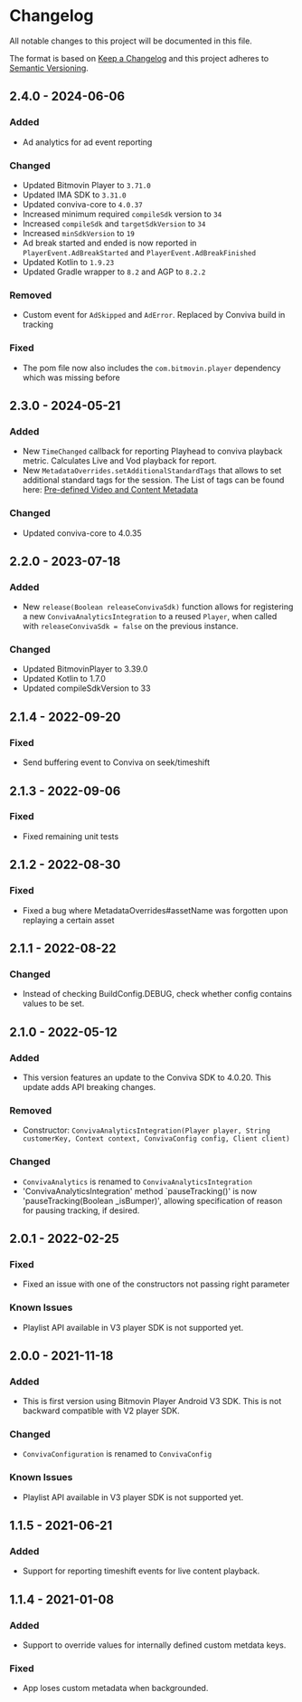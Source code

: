 # Changelog
All notable changes to this project will be documented in this file.

The format is based on [Keep a Changelog](http://keepachangelog.com/)
and this project adheres to [Semantic Versioning](http://semver.org/).

## 2.4.0 - 2024-06-06
### Added
- Ad analytics for ad event reporting

### Changed
- Updated Bitmovin Player to `3.71.0`
- Updated IMA SDK to `3.31.0`
- Updated conviva-core to `4.0.37`
- Increased minimum required `compileSdk` version to `34`
- Increased `compileSdk` and `targetSdkVersion` to `34`
- Increased `minSdkVersion` to `19`
- Ad break started and ended is now reported in `PlayerEvent.AdBreakStarted` and `PlayerEvent.AdBreakFinished`
- Updated Kotlin to `1.9.23`
- Updated Gradle wrapper to `8.2` and AGP to `8.2.2`

### Removed
- Custom event for `AdSkipped` and `AdError`. Replaced by Conviva build in tracking

### Fixed
- The pom file now also includes the `com.bitmovin.player` dependency which was missing before

## 2.3.0 - 2024-05-21
### Added
- New `TimeChanged` callback for reporting Playhead to conviva playback metric. Calculates Live and Vod playback for report.
- New `MetadataOverrides.setAdditionalStandardTags` that allows to set additional standard tags for the session. The List of tags can be found here: [Pre-defined Video and Content Metadata](https://pulse.conviva.com/learning-center/content/sensor_developer_center/sensor_integration/android/android_stream_sensor.htm#PredefinedVideoandContentMetadata)

### Changed
- Updated conviva-core to 4.0.35

## 2.2.0 - 2023-07-18
### Added
- New `release(Boolean releaseConvivaSdk)` function allows for registering a new `ConvivaAnalyticsIntegration` to a
reused `Player`, when called with `releaseConvivaSdk = false` on the previous instance.

### Changed
- Updated BitmovinPlayer to 3.39.0
- Updated Kotlin to 1.7.0
- Updated compileSdkVersion to 33

## 2.1.4 - 2022-09-20
### Fixed

- Send buffering event to Conviva on seek/timeshift

## 2.1.3 - 2022-09-06
### Fixed

- Fixed remaining unit tests

## 2.1.2 - 2022-08-30
### Fixed

- Fixed a bug where MetadataOverrides#assetName was forgotten upon replaying a certain asset

## 2.1.1 - 2022-08-22
### Changed

- Instead of checking BuildConfig.DEBUG, check whether config contains values to be set.

## 2.1.0 - 2022-05-12
### Added

- This version features an update to the Conviva SDK to 4.0.20. This update adds API breaking changes.

### Removed
- Constructor: `ConvivaAnalyticsIntegration(Player player, String customerKey, Context context, ConvivaConfig config, Client client)`

### Changed
- `ConvivaAnalytics` is renamed to `ConvivaAnalyticsIntegration`
- 'ConvivaAnalyticsIntegration' method `pauseTracking()' is now 'pauseTracking(Boolean _isBumper)',
allowing specification of reason for pausing tracking, if desired.

## 2.0.1 - 2022-02-25
### Fixed
- Fixed an issue with one of the constructors not passing right parameter

### Known Issues
- Playlist API available in V3 player SDK is not supported yet.

## 2.0.0 - 2021-11-18
### Added
- This is first version using Bitmovin Player Android V3 SDK. This is not backward compatible with V2 player SDK.

### Changed
- `ConvivaConfiguration` is renamed to `ConvivaConfig`

### Known Issues
- Playlist API available in V3 player SDK is not supported yet.

## 1.1.5 - 2021-06-21
### Added
- Support for reporting timeshift events for live content playback.

## 1.1.4 - 2021-01-08
### Added
- Support to override values for internally defined custom metdata keys.

### Fixed
- App loses custom metadata when backgrounded.
